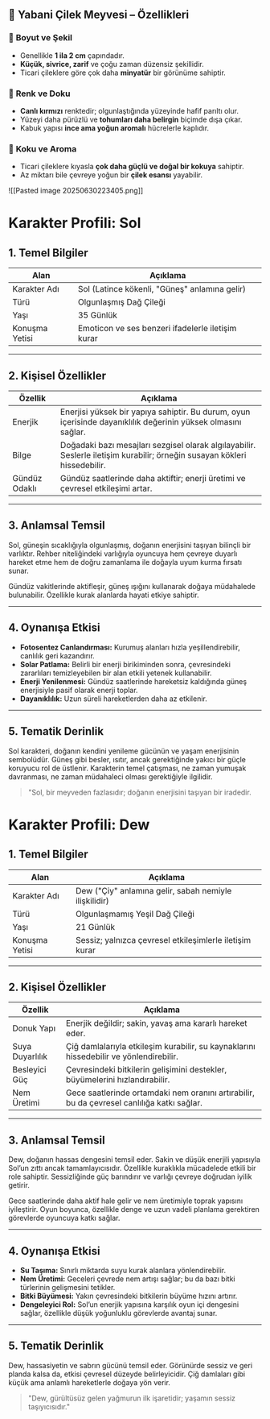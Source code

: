 ## 🍓 Yabani Çilek Meyvesi – Özellikleri

### 📏 **Boyut ve Şekil**

- Genellikle **1 ila 2 cm** çapındadır.
- **Küçük, sivrice, zarif** ve çoğu zaman düzensiz şekillidir.
- Ticari çileklere göre çok daha **minyatür** bir görünüme sahiptir.
### 🎨 **Renk ve Doku**
- **Canlı kırmızı** renktedir; olgunlaştığında yüzeyinde hafif parıltı olur.
- Yüzeyi daha pürüzlü ve **tohumları daha belirgin** biçimde dışa çıkar.
- Kabuk yapısı **ince ama yoğun aromalı** hücrelerle kaplıdır.
### 👃 **Koku ve Aroma**
- Ticari çileklere kıyasla **çok daha güçlü ve doğal bir kokuya** sahiptir.
- Az miktarı bile çevreye yoğun bir **çilek esansı** yayabilir.

![[Pasted image 20250630223405.png]]

# Karakter Profili: Sol

## 1. Temel Bilgiler

| Alan           | Açıklama                                          |
| -------------- | ------------------------------------------------- |
| Karakter Adı   | Sol (Latince kökenli, "Güneş" anlamına gelir)     |
| Türü           | Olgunlaşmış Dağ Çileği                            |
| Yaşı           | 35 Günlük                                         |
| Konuşma Yetisi | Emoticon ve ses benzeri ifadelerle iletişim kurar |

---

## 2. Kişisel Özellikler

| Özellik       | Açıklama                                                                                                                  |
| ------------- | ------------------------------------------------------------------------------------------------------------------------- |
| Enerjik       | Enerjisi yüksek bir yapıya sahiptir. Bu durum, oyun içerisinde dayanıklılık değerinin yüksek olmasını sağlar.             |
| Bilge         | Doğadaki bazı mesajları sezgisel olarak algılayabilir. Seslerle iletişim kurabilir; örneğin susayan kökleri hissedebilir. |
| Gündüz Odaklı | Gündüz saatlerinde daha aktiftir; enerji üretimi ve çevresel etkileşimi artar.                                            |

---

## 3. Anlamsal Temsil

Sol, güneşin sıcaklığıyla olgunlaşmış, doğanın enerjisini taşıyan bilinçli bir varlıktır. Rehber niteliğindeki varlığıyla oyuncuya hem çevreye duyarlı hareket etme hem de doğru zamanlama ile doğayla uyum kurma fırsatı sunar.

Gündüz vakitlerinde aktifleşir, güneş ışığını kullanarak doğaya müdahalede bulunabilir. Özellikle kurak alanlarda hayati etkiye sahiptir.

---

## 4. Oynanışa Etkisi

- **Fotosentez Canlandırması:** Kurumuş alanları hızla yeşillendirebilir, canlılık geri kazandırır.
- **Solar Patlama:** Belirli bir enerji birikiminden sonra, çevresindeki zararlıları temizleyebilen bir alan etkili yetenek kullanabilir.
- **Enerji Yenilenmesi:** Gündüz saatlerinde hareketsiz kaldığında güneş enerjisiyle pasif olarak enerji toplar.
- **Dayanıklılık:** Uzun süreli hareketlerden daha az etkilenir.

---

## 5. Tematik Derinlik

Sol karakteri, doğanın kendini yenileme gücünün ve yaşam enerjisinin sembolüdür. Güneş gibi besler, ısıtır, ancak gerektiğinde yakıcı bir güçle koruyucu rol de üstlenir. Karakterin temel çatışması, ne zaman yumuşak davranması, ne zaman müdahaleci olması gerektiğiyle ilgilidir.

> "Sol, bir meyveden fazlasıdır; doğanın enerjisini taşıyan bir iradedir. 


# Karakter Profili: Dew

## 1. Temel Bilgiler

| Alan           | Açıklama                                                |
| -------------- | ------------------------------------------------------- |
| Karakter Adı   | Dew ("Çiy" anlamına gelir, sabah nemiyle ilişkilidir)   |
| Türü           | Olgunlaşmamış Yeşil Dağ Çileği                          |
| Yaşı           | 21 Günlük                                               |
| Konuşma Yetisi | Sessiz; yalnızca çevresel etkileşimlerle iletişim kurar |

---

## 2. Kişisel Özellikler

| Özellik         | Açıklama                                                                                   |
| --------------- | ------------------------------------------------------------------------------------------ |
| Donuk Yapı      | Enerjik değildir; sakin, yavaş ama kararlı hareket eder.                                   |
| Suya Duyarlılık | Çiğ damlalarıyla etkileşim kurabilir, su kaynaklarını hissedebilir ve yönlendirebilir.     |
| Besleyici Güç   | Çevresindeki bitkilerin gelişimini destekler, büyümelerini hızlandırabilir.                |
| Nem Üretimi     | Gece saatlerinde ortamdaki nem oranını artırabilir, bu da çevresel canlılığa katkı sağlar. |

---

## 3. Anlamsal Temsil

Dew, doğanın hassas dengesini temsil eder. Sakin ve düşük enerjili yapısıyla Sol’un zıttı ancak tamamlayıcısıdır. Özellikle kuraklıkla mücadelede etkili bir role sahiptir. Sessizliğinde güç barındırır ve varlığı çevreye doğrudan iyilik getirir.

Gece saatlerinde daha aktif hale gelir ve nem üretimiyle toprak yapısını iyileştirir. Oyun boyunca, özellikle denge ve uzun vadeli planlama gerektiren görevlerde oyuncuya katkı sağlar.

---

## 4. Oynanışa Etkisi

- **Su Taşıma:** Sınırlı miktarda suyu kurak alanlara yönlendirebilir.
- **Nem Üretimi:** Geceleri çevrede nem artışı sağlar; bu da bazı bitki türlerinin gelişmesini tetikler.
- **Bitki Büyümesi:** Yakın çevresindeki bitkilerin büyüme hızını artırır.
- **Dengeleyici Rol:** Sol’un enerjik yapısına karşılık oyun içi dengesini sağlar, özellikle düşük yoğunluklu görevlerde avantaj sunar.

---

## 5. Tematik Derinlik

Dew, hassasiyetin ve sabrın gücünü temsil eder. Görünürde sessiz ve geri planda kalsa da, etkisi çevresel düzeyde belirleyicidir. Çiğ damlaları gibi küçük ama anlamlı hareketlerle doğaya yön verir.

> "Dew, gürültüsüz gelen yağmurun ilk işaretidir; yaşamın sessiz taşıyıcısıdır."

